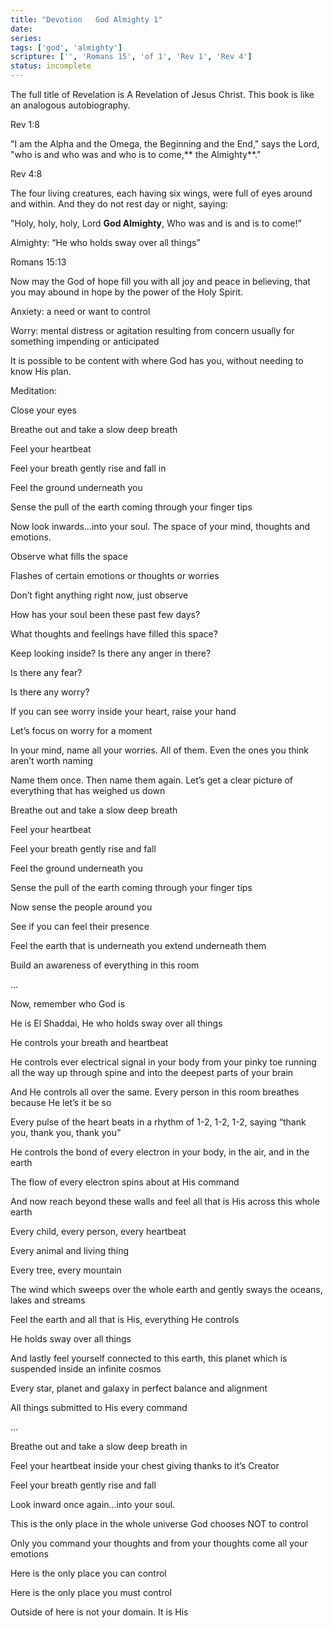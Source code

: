 ```yaml
---
title: "Devotion   God Almighty 1"
date: 
series: 
tags: ['god', 'almighty']
scripture: ['', 'Romans 15', 'of 1', 'Rev 1', 'Rev 4']
status: incomplete
---
```


The full title of Revelation is A Revelation of Jesus Christ. This book is like an analogous autobiography.

Rev 1:8

"I am the Alpha and the Omega, the Beginning and the End," says the Lord, "who is and who was and who is to come,** the Almighty**."

Rev 4:8

The four living creatures, each having six wings, were full of eyes around and within. And they do not rest day or night, saying:

"Holy, holy, holy,
Lord **God Almighty**,
Who was and is and is to come!”

Almighty: “He who holds sway over all things”

Romans 15:13

Now may the God of hope fill you with all joy and peace in believing, that you may abound in hope by the power of the Holy Spirit.

Anxiety: a need or want to control

Worry: mental distress or agitation resulting from concern usually for something impending or anticipated

It is possible to be content with where God has you, without needing to know His plan.

Meditation:

Close your eyes

Breathe out and take a slow deep breath

Feel your heartbeat

Feel your breath gently rise and fall in

Feel the ground underneath you

Sense the pull of the earth coming through your finger tips

Now look inwards…into your soul. The space of your mind, thoughts and emotions.

Observe what fills the space

Flashes of certain emotions or thoughts or worries

Don’t fight anything right now, just observe

How has your soul been these past few days?

What thoughts and feelings have filled this space?

Keep looking inside? Is there any anger in there?

Is there any fear?

Is there any worry?

If you can see worry inside your heart, raise your hand

Let’s focus on worry for a moment

In your mind, name all your worries. All of them. Even the ones you think aren’t worth naming

Name them once. Then name them again. Let’s get a clear picture of everything that has weighed us down

Breathe out and take a slow deep breath

Feel your heartbeat

Feel your breath gently rise and fall

Feel the ground underneath you

Sense the pull of the earth coming through your finger tips

Now sense the people around you

See if you can feel their presence

Feel the earth that is underneath you extend underneath them

Build an awareness of everything in this room

…

Now, remember who God is

He is El Shaddai, He who holds sway over all things

He controls your breath and heartbeat

He controls ever electrical signal in your body from your pinky toe running all the way up through spine and into the deepest parts of your brain

And He controls all over the same. Every person in this room breathes because He let’s it be so

Every pulse of the heart beats in a rhythm of 1-2, 1-2, 1-2, saying “thank you, thank you, thank you”

He controls the bond of every electron in your body, in the air, and in the earth

The flow of every electron spins about at His command

And now reach beyond these walls and feel all that is His across this whole earth

Every child, every person, every heartbeat

Every animal and living thing

Every tree, every mountain

The wind which sweeps over the whole earth and gently sways the oceans, lakes and streams

Feel the earth and all that is His, everything He controls

He holds sway over all things

And lastly feel yourself connected to this earth, this planet which is suspended inside an infinite cosmos

Every star, planet and galaxy in perfect balance and alignment

All things submitted to His every command

…

Breathe out and take a slow deep breath in

Feel your heartbeat inside your chest giving thanks to it’s Creator

Feel your breath gently rise and fall

Look inward once again…into your soul.

This is the only place in the whole universe God chooses NOT to control

Only you command your thoughts and from your thoughts come all your emotions

Here is the only place you can control

Here is the only place you must control

Outside of here is not your domain. It is His